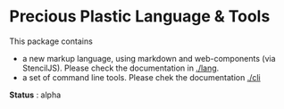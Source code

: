 # Precious Plastic Language & Tools

This package contains

- a new markup language, using markdown and web-components (via StencilJS). Please check the documentation in [./lang](./lang). 
- a set of command line tools. Please chek the documentation [./cli](./cli)

**Status** : alpha
